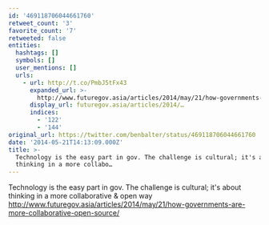 ```yaml
---
id: '469118706044661760'
retweet_count: '3'
favorite_count: '7'
retweeted: false
entities:
  hashtags: []
  symbols: []
  user_mentions: []
  urls:
    - url: http://t.co/PmbJ5tFx43
      expanded_url: >-
        http://www.futuregov.asia/articles/2014/may/21/how-governments-are-more-collaborative-open-source/
      display_url: futuregov.asia/articles/2014/…
      indices:
        - '122'
        - '144'
original_url: https://twitter.com/benbalter/status/469118706044661760
date: '2014-05-21T14:13:09.000Z'
title: >-
  Technology is the easy part in gov. The challenge is cultural; it's about
  thinking in a more collabo…
---
```


Technology is the easy part in gov. The challenge is cultural; it's about thinking in a more collaborative &amp; open way http://www.futuregov.asia/articles/2014/may/21/how-governments-are-more-collaborative-open-source/